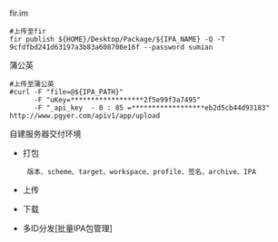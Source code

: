 fir.im
```
#上传至fir
fir publish ${HOME}/Desktop/Package/${IPA_NAME} -Q -T 9cfdfbd241d63197a3b83a608708e16f --password sumian
```

蒲公英
```
#上传至蒲公英
#curl -F "file=@${IPA_PATH}" 
      -F "uKey=******************2f5e99f3a7495" 
      -F "_api_key  - 0 : 85 =******************eb2d5cb44d93183" http://www.pgyer.com/apiv1/app/upload
```

自建服务器交付环境
* 打包
	
	   版本、scheme、target、workspace、profile、签名、archive、IPA
	
* 上传
* 下载
* 多ID分发[批量IPA包管理]

